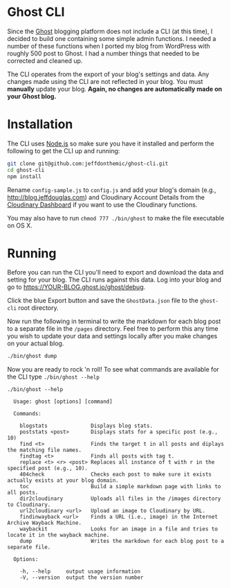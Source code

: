 # Ghost CLI

Since the [Ghost](http://www.ghost.org/) blogging platform does not include a CLI (at this time), I decided to build one containing some simple admin functions. I needed a number of these functions when I ported my blog from WordPress with roughly 500 post to Ghost. I had a number things that needed to be corrected and cleaned up.

The CLI operates from the export of your blog's settings and data. Any changes made using the CLI are not reflected in your blog. You must **manually** update your blog. **Again, no changes are automatically made on your Ghost blog.**

# Installation

The CLI uses [Node.js](http://nodejs.org/) so make sure you have it installed and perform the following to get the CLI up and running:

```bash
git clone git@github.com:jeffdonthemic/ghost-cli.git
cd ghost-cli
npm install
```

Rename `config-sample.js` to `config.js` and add your blog's domain (e.g., http://blog.jeffdouglas.com) and Cloudinary Account Details from the [Cloudinary Dashboard](https://cloudinary.com/console) if you want to use the Cloudinary functions. 

You may also have to run `chmod 777 ./bin/ghost` to make the file executable on OS X. 

# Running

Before you can run the CLI you'll need to export and download the data and setting for your blog. The CLI runs against this data. Log into your blog and go to https://YOUR-BLOG.ghost.io/ghost/debug.

Click the blue Export button and save the `GhostData.json` file to the `ghost-cli` root directory.

Now run the following in terminal to write the markdown for each blog post to a separate file in the `/pages` directory. Feel free to perform this any time you wish to update your data and settings locally after you make changes on your actual blog.

```bash
./bin/ghost dump
```

Now you are ready to rock 'n roll! To see what commands are available for the CLI type `./bin/ghost --help`

```
./bin/ghost --help

  Usage: ghost [options] [command]

  Commands:

    blogstats              Displays blog stats.
    poststats <post>       Displays stats for a specific post (e.g., 10)
    find <t>               Finds the target t in all posts and diplays the matching file names.
    findtag <t>            Finds all posts with tag t.
    replace <t> <r> <post> Replaces all instance of t with r in the specified post (e.g., 10).
    404check               Checks each post to make sure it exists actually exists at your blog domain.
    toc                    Build a simple markdown page with links to all posts.
    dir2cloudinary         Uploads all files in the /images directory to Cloudinary.
    url2cloudinary <url>   Upload an image to Cloudinary by URL.
    findinwayback <url>    Finds a URL (i.e., image) in the Internet Archive Wayback Machine.
    waybackit              Looks for an image in a file and tries to locate it in the wayback machine.
    dump                   Writes the markdown for each blog post to a separate file.

  Options:

    -h, --help     output usage information
    -V, --version  output the version number
```